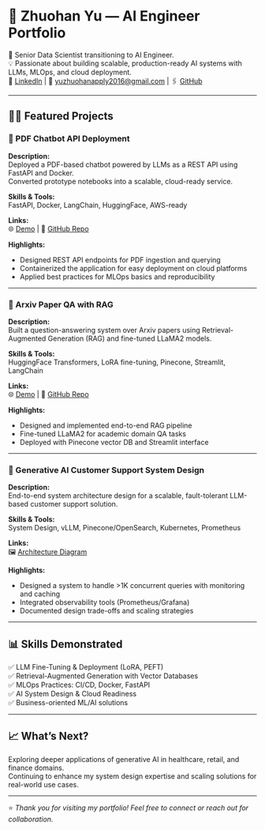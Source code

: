 # 👋 Zhuohan Yu — AI Engineer Portfolio

🌟 Senior Data Scientist transitioning to AI Engineer.  
💡 Passionate about building scalable, production-ready AI systems with LLMs, MLOps, and cloud deployment.  
🔗 [LinkedIn](https://www.linkedin.com/in/zhuohan-yu-a689488b/) | 📧 yuzhuohanapply2016@gmail.com | 🖇️ [GitHub](https://github.com/your-github)

---

## 🧑‍💻 Featured Projects

### 🚀 PDF Chatbot API Deployment
**Description:**  
Deployed a PDF-based chatbot powered by LLMs as a REST API using FastAPI and Docker.  
Converted prototype notebooks into a scalable, cloud-ready service.  

**Skills & Tools:**  
FastAPI, Docker, LangChain, HuggingFace, AWS-ready  

**Links:**  
🌐 [Demo](#) | 📂 [GitHub Repo](#)

**Highlights:**
- Designed REST API endpoints for PDF ingestion and querying
- Containerized the application for easy deployment on cloud platforms
- Applied best practices for MLOps basics and reproducibility

---

### 🤖 Arxiv Paper QA with RAG
**Description:**  
Built a question-answering system over Arxiv papers using Retrieval-Augmented Generation (RAG) and fine-tuned LLaMA2 models.  

**Skills & Tools:**  
HuggingFace Transformers, LoRA fine-tuning, Pinecone, Streamlit, LangChain  

**Links:**  
🌐 [Demo](#) | 📂 [GitHub Repo](#)

**Highlights:**
- Designed and implemented end-to-end RAG pipeline
- Fine-tuned LLaMA2 for academic domain QA tasks
- Deployed with Pinecone vector DB and Streamlit interface

---

### 🧩 Generative AI Customer Support System Design
**Description:**  
End-to-end system architecture design for a scalable, fault-tolerant LLM-based customer support solution.  

**Skills & Tools:**  
System Design, vLLM, Pinecone/OpenSearch, Kubernetes, Prometheus  

**Links:**  
🖼️ [Architecture Diagram](#)

**Highlights:**
- Designed a system to handle >1K concurrent queries with monitoring and caching
- Integrated observability tools (Prometheus/Grafana)
- Documented design trade-offs and scaling strategies

---

## 📊 Skills Demonstrated

✅ LLM Fine-Tuning & Deployment (LoRA, PEFT)  
✅ Retrieval-Augmented Generation with Vector Databases  
✅ MLOps Practices: CI/CD, Docker, FastAPI  
✅ AI System Design & Cloud Readiness  
✅ Business-oriented ML/AI solutions

---

## 📈 What’s Next?

Exploring deeper applications of generative AI in healthcare, retail, and finance domains.  
Continuing to enhance my system design expertise and scaling solutions for real-world use cases.

---

⭐ _Thank you for visiting my portfolio! Feel free to connect or reach out for collaboration._  
